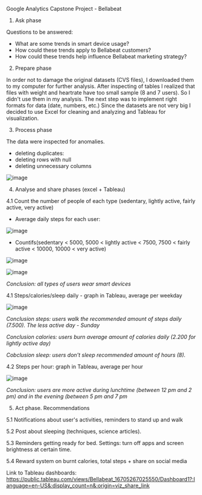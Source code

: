 Google Analytics Capstone Project - Bellabeat

1. Ask phase

Questions to be answered:
- What are some trends in smart device usage?
- How could these trends apply to Bellabeat customers?
- How could these trends help influence Bellabeat marketing strategy?

2. Prepare phase

In order not to damage the original datasets (CVS files), I downloaded them to my computer for further analysis. After inspecting of tables I realized that files with weight and heartrate have too small sample (8 and 7 users). So I didn't use them in my analysis.
The next step was to implement right formats for data (date, numbers, etc.)
Since the datasets are not very big I decided to use Excel for cleaning and analyzing and Tableau for visualization.

3. Process phase

The data were inspected for anomalies. 
- deleting duplicates: 
- deleting rows with null
- deleting unnecessary columns

![image](https://user-images.githubusercontent.com/99286647/206534162-797273db-3a08-4d64-9dfe-978ae2942a68.png)

4. Analyse and share phases (excel + Tableau)

4.1 Count the number of people of each type (sedentary, lightly active, fairly active, very active)
- Average daily steps for each user:

![image](https://user-images.githubusercontent.com/99286647/206543368-793fbdfd-7d97-4a93-b7e5-d39014823b6c.png)
- Countifs(sedentary < 5000, 5000 < lightly active < 7500, 7500 < fairly active < 10000, 10000 < very active)

![image](https://user-images.githubusercontent.com/99286647/206543950-aee8cc7f-fda5-4433-949e-a553ea9dc0d2.png)

![image](https://user-images.githubusercontent.com/99286647/206763708-802ee9bf-c37e-4f85-a6ce-9118c3468670.png)

_Conclusion: all types of users wear smart devices_

4.1 Steps/calories/sleep daily - graph in Tableau, average per weekday

![image](https://user-images.githubusercontent.com/99286647/207160801-e17996aa-cbc2-47b9-b370-79713b5ad330.png)

_Conclusion steps: users walk the recommended amount of steps daily (7.500). The less active day - Sunday_

_Conclusion calories: users burn average amount of calories daily (2.200 for lightly active day)_

_Cobclusion sleep: users don't sleep recommended amount of hours (8)._

4.2 Steps per hour: graph in Tableau, average per hour

![image](https://user-images.githubusercontent.com/99286647/207161399-63cf891c-4254-4d80-9092-bf51f3565baa.png)

_Conclusion: users are more active during lunchtime (between 12 pm and 2 pm) and in the evening (between 5 pm and 7 pm_

5. Act phase. Recommendations

5.1 Notifications about user's activities, reminders to stand up and walk

5.2 Post about sleeping (techniques, science articles).

5.3 Reminders getting ready for bed. Settings: turn off apps and screen brightness at certain time.

5.4 Reward system on burnt calories, total steps + share on social media

Link to Tableau dashboards: https://public.tableau.com/views/Bellabeat_16705267025550/Dashboard1?:language=en-US&:display_count=n&:origin=viz_share_link
